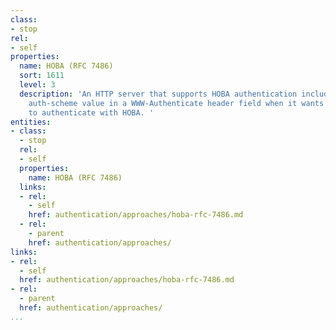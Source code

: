 ```yaml
---
class:
- stop
rel:
- self
properties:
  name: HOBA (RFC 7486)
  sort: 1611
  level: 3
  description: 'An HTTP server that supports HOBA authentication includes the "HOBA"
    auth-scheme value in a WWW-Authenticate header field when it wants the client
    to authenticate with HOBA. '
entities:
- class:
  - stop
  rel:
  - self
  properties:
    name: HOBA (RFC 7486)
  links:
  - rel:
    - self
    href: authentication/approaches/hoba-rfc-7486.md
  - rel:
    - parent
    href: authentication/approaches/
links:
- rel:
  - self
  href: authentication/approaches/hoba-rfc-7486.md
- rel:
  - parent
  href: authentication/approaches/
...
```

